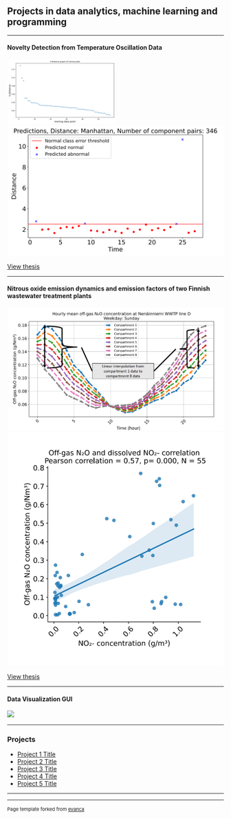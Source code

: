 ## Projects in data analytics, machine learning and programming

---

#### Novelty Detection from Temperature Oscillation Data

<img src="images/bachelor1.png?raw=true" alt= “” width="50%" height="50%">
<img src="images/bachelor2.png?raw=true"/>

[View thesis](/pdf/Bachelor_thesis_elec_2020_hilander_helena.pdf)

---

#### Nitrous oxide emission dynamics and emission factors of two Finnish wastewater treatment plants

<img src="images/master1.png?raw=true"/>
<img src="images/master2.png?raw=true"/>

[View thesis](/pdf/Masters_thesis_2022_Hilander_Helena.pdf)

---
#### Data Visualization GUI

<img src="images/dummy_thumbnail.jpg?raw=true"/>

---

### Projects

- [Project 1 Title](http://example.com/)
- [Project 2 Title](http://example.com/)
- [Project 3 Title](http://example.com/)
- [Project 4 Title](http://example.com/)
- [Project 5 Title](http://example.com/)

---




---
<p style="font-size:11px">Page template forked from <a href="https://github.com/evanca/quick-portfolio">evanca</a></p>
<!-- Remove above link if you don't want to attibute -->
